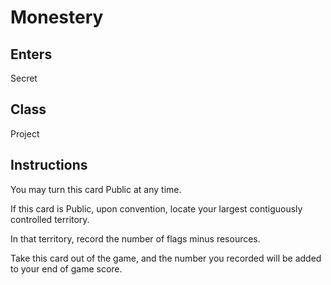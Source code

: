 # Monestery

## Enters

Secret

## Class

Project

## Instructions

You may turn this card Public at any time.

If this card is Public, upon convention, locate your largest contiguously controlled territory.

In that territory, record the number of flags minus resources.

Take this card out of the game, and the number you recorded will be added to your end of game score.

